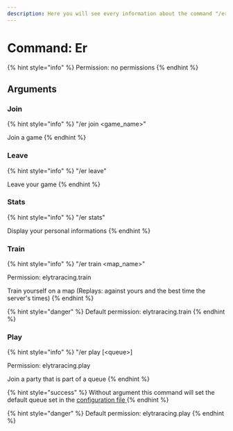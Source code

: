 ```yaml
---
description: Here you will see every information about the command "/er"
---
```


# Command: Er

{% hint style="info" %}
Permission: no permissions
{% endhint %}

## Arguments

### Join

{% hint style="info" %}
"/er join &lt;game\_name&gt;"

Join a game
{% endhint %}

### Leave

{% hint style="info" %}
"/er leave"

Leave your game
{% endhint %}

### Stats

{% hint style="info" %}
"/er stats"

Display your personal informations
{% endhint %}

### Train

{% hint style="info" %}
"/er train &lt;map\_name&gt;"

Permission: elytraracing.train

Train yourself on a map \(Replays: against yours and the best time the server's times\)
{% endhint %}

{% hint style="danger" %}
Default permission: elytraracing.train
{% endhint %}

### Play

{% hint style="info" %}
"/er play \[&lt;queue&gt;\]

Permission: elytraracing.play

Join a party that is part of a queue
{% endhint %}

{% hint style="success" %}
Without argument this command will set the default queue set in the [configuration file ](https://chooseit.gitbook.io/elytraracing/configuration/autogames.json)
{% endhint %}

{% hint style="danger" %}
Default permission: elytraracing.play
{% endhint %}



